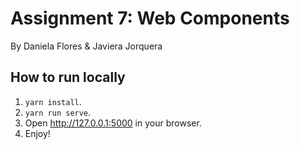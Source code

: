 # Assignment 7: Web Components
By Daniela Flores & Javiera Jorquera

## How to run locally
1. `yarn install`.
2. `yarn run serve`.
3. Open http://127.0.0.1:5000 in your browser.
4. Enjoy!